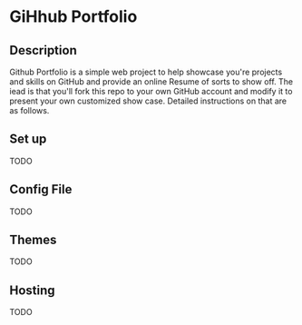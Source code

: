 # GiHhub Portfolio

## Description
Github Portfolio is a simple web project to help showcase you're projects and skills on GitHub and provide an online Resume of sorts to show off. The iead is that you'll fork this repo to your own GitHub account and modify it to present your own customized show case. Detailed instructions on that are as follows. 

## Set up
TODO

## Config File
TODO

## Themes
TODO

## Hosting
TODO
